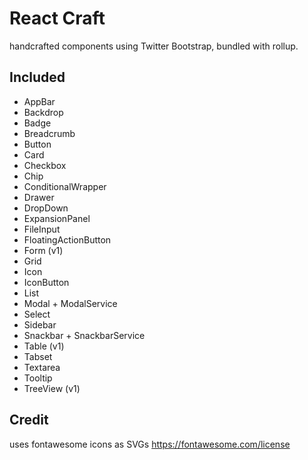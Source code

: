 # React Craft

handcrafted components using Twitter Bootstrap, bundled with rollup.


## Included

- AppBar
- Backdrop
- Badge
- Breadcrumb
- Button
- Card
- Checkbox
- Chip
- ConditionalWrapper
- Drawer
- DropDown
- ExpansionPanel
- FileInput
- FloatingActionButton
- Form (v1)
- Grid
- Icon
- IconButton
- List
- Modal + ModalService
- Select
- Sidebar
- Snackbar + SnackbarService
- Table (v1)
- Tabset
- Textarea
- Tooltip
- TreeView (v1)


## Credit 

uses fontawesome icons as SVGs
https://fontawesome.com/license
